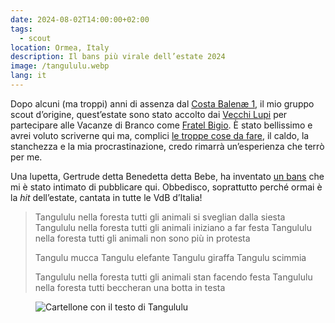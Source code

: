 ```yaml
---
date: 2024-08-02T14:00:00+02:00
tags:
  - scout
location: Ormea, Italy
description: Il bans più virale dell’estate 2024
image: /tangululu.webp
lang: it
---
```

Dopo alcuni (ma troppi) anni di assenza dal [Costa Balenæ 1](https://www.instagram.com/costabalene1/ '@costabalene1 su Instagram'), il mio gruppo scout d’origine, quest’estate sono stato accolto dai [Vecchi Lupi](https://it.wikipedia.org/wiki/Vecchio_lupo 'Vecchio lupo su Wikipedia') per partecipare alle Vacanze di Branco come [Fratel Bigio](https://it.scoutwiki.org/Fratel_Bigio 'Fratel Bigio su ScoutWiki'). È stato bellissimo e avrei voluto scriverne qui ma, complici [le troppe cose da fare](Ora.md), il caldo, la stanchezza e la mia procrastinazione, credo rimarrà un’esperienza che terrò per me.

Una lupetta, Gertrude detta Benedetta detta Bebe, ha inventato [un bans](https://it.scoutwiki.org/Bans 'Bans su ScoutWiki') che mi è stato intimato di pubblicare qui. Obbedisco, soprattutto perché ormai è la <em lang='en'>hit</em> dell’estate, cantata in tutte le VdB d’Italia!

> Tangululu nella foresta
> tutti gli animali si sveglian dalla siesta
> Tangululu nella foresta
> tutti gli animali iniziano a far festa
> Tangululu nella foresta
> tutti gli animali non sono più in protesta
>
> Tangulu mucca
> Tangulu elefante
> Tangulu giraffa
> Tangulu scimmia
>
> Tangululu nella foresta
> tutti gli animali stan facendo festa
> Tangululu nella foresta
> tutti beccheran una botta in testa

<figure>
	<img src='{{ image }}' alt='Cartellone con il testo di Tangululu'>
</figure>
